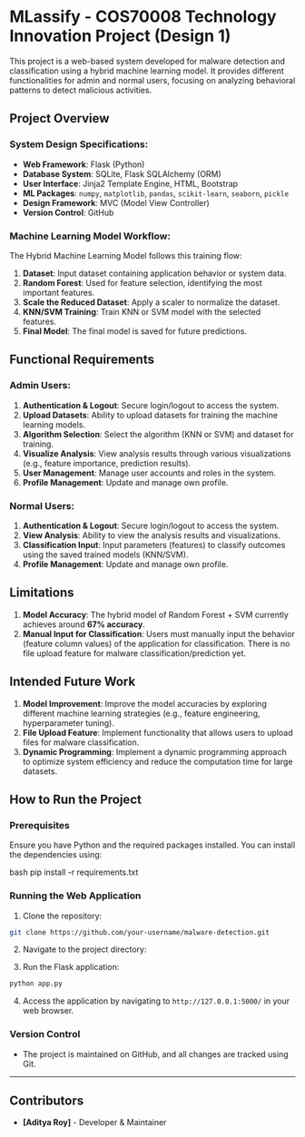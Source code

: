# MLassify - COS70008 Technology Innovation Project (Design 1)

This project is a web-based system developed for malware detection and classification using a hybrid machine learning model. It provides different functionalities for admin and normal users, focusing on analyzing behavioral patterns to detect malicious activities.

## Project Overview

### System Design Specifications:

- **Web Framework**: Flask (Python)
- **Database System**: SQLite, Flask SQLAlchemy (ORM)
- **User Interface**: Jinja2 Template Engine, HTML, Bootstrap
- **ML Packages**: `numpy`, `matplotlib`, `pandas`, `scikit-learn`, `seaborn`, `pickle`
- **Design Framework**: MVC (Model View Controller)
- **Version Control**: GitHub

### Machine Learning Model Workflow:

The Hybrid Machine Learning Model follows this training flow:

1. **Dataset**: Input dataset containing application behavior or system data.
2. **Random Forest**: Used for feature selection, identifying the most important features.
3. **Scale the Reduced Dataset**: Apply a scaler to normalize the dataset.
4. **KNN/SVM Training**: Train KNN or SVM model with the selected features.
5. **Final Model**: The final model is saved for future predictions.

## Functional Requirements

### Admin Users:

1. **Authentication & Logout**: Secure login/logout to access the system.
2. **Upload Datasets**: Ability to upload datasets for training the machine learning models.
3. **Algorithm Selection**: Select the algorithm (KNN or SVM) and dataset for training.
4. **Visualize Analysis**: View analysis results through various visualizations (e.g., feature importance, prediction results).
5. **User Management**: Manage user accounts and roles in the system.
6. **Profile Management**: Update and manage own profile.

### Normal Users:

1. **Authentication & Logout**: Secure login/logout to access the system.
2. **View Analysis**: Ability to view the analysis results and visualizations.
3. **Classification Input**: Input parameters (features) to classify outcomes using the saved trained models (KNN/SVM).
4. **Profile Management**: Update and manage own profile.

## Limitations

1. **Model Accuracy**: The hybrid model of Random Forest + SVM currently achieves around **67% accuracy**.
2. **Manual Input for Classification**: Users must manually input the behavior (feature column values) of the application for classification. There is no file upload feature for malware classification/prediction yet.

## Intended Future Work

1. **Model Improvement**: Improve the model accuracies by exploring different machine learning strategies (e.g., feature engineering, hyperparameter tuning).
2. **File Upload Feature**: Implement functionality that allows users to upload files for malware classification.
3. **Dynamic Programming**: Implement a dynamic programming approach to optimize system efficiency and reduce the computation time for large datasets.

## How to Run the Project

### Prerequisites

Ensure you have Python and the required packages installed. You can install the dependencies using:

bash
pip install -r requirements.txt

### Running the Web Application

1. Clone the repository:
    
```bash
git clone https://github.com/your-username/malware-detection.git
```
   
2. Navigate to the project directory:

3. Run the Flask application:
    
```bash
python app.py
```

4. Access the application by navigating to `http://127.0.0.1:5000/` in your web browser.

### Version Control

- The project is maintained on GitHub, and all changes are tracked using Git.

---

## Contributors

- **[Aditya Roy]** - Developer & Maintainer
